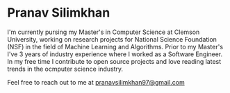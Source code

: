 # Pranav Silimkhan

I'm currently pursing my Master's in Computer Science at Clemson University, working on research projects for National Science Foundation (NSF) in the field of Machine Learning and Algorithms. Prior to my Master's I've 3 years of industry experience where I worked as a Software Engineer. In my free time I contribute to open source projects and love reading latest trends in the ocmputer science industry. 

Feel free to reach out to me at pranavsilimkhan97@gmail.com
